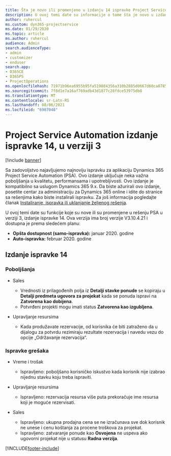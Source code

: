 ```yaml
---
title: Šta je novo ili promenjeno u izdanju 14 ispravke Project Service Automation verzije 3
description: U ovoj temi date su informacije o tome šta je novo u izdanju ispravke 14 za Project Service Automation u verziji 3.
author: ruhercul
ms.custom: dyn365-projectservice
ms.date: 01/29/2020
ms.topic: article
ms.author: ruhercul
audience: Admin
search.audienceType:
- admin
- customizer
- enduser
search.app:
- D365CE
- D365PS
- ProjectOperations
ms.openlocfilehash: 71971b96ea6955b95fa519884356a310b2885d0667d60ca07856a444de77dc64
ms.sourcegitcommit: 7f8d1e7a16af769adb43d1877c28fdce53975db8
ms.translationtype: MT
ms.contentlocale: sr-Latn-RS
ms.lasthandoff: 08/06/2021
ms.locfileid: "6987048"
---
```

# <a name="project-service-automation-update-release-14-v3"></a>Project Service Automation izdanje ispravke 14, u verziji 3

[!include [banner](../includes/psa-now-project-operations.md)]

Sa zadovoljstvo najavljujemo najnoviju ispravku za aplikaciju Dynamics 365 Project Service Automation (PSA). Ovo izdanje uključuje neka važna poboljšanja u kvalitetu, performansama i upotrebljivosti. Ovo izdanje je kompatibilno sa uslugom Dynamics 365 9.x. Da biste ažurirali ovo izdanje, posetite centar za administraciju za Dynamics 365 online i idite do stranice sa rešenjima kako biste instalirali ispravku. Za još informacija pogledajte članak [Instaliranje, ispravka ili uklanjanje željenog rešenja](/power-platform/admin/install-remove-preferred-solution).

U ovoj temi date su funkcije koje su nove ili su promenjene u rešenju PSA u verziji 3, izdanje ispravke 14. Ova verzija ima broj verzije V3.10.4.21 i dostupna je prema sledećem planu:

- **Opšta dostupnost (samo-ispravka):** januar 2020. godine
- **Auto-ispravka:** februar 2020. godine

## <a name="update-release-14"></a>Izdanje ispravke 14

### <a name="enhancements"></a>Poboljšanja

- Sales

     - Vrednosti iz prilagođenih polja iz **Detalji stavke ponude** se kopiraju u **Detalji predmeta ugovora za projekat** kada se ponuda ispravi na **Zatvorena kao dobijena**.
     - Potvrđeni projekti mogu imati status **Zatvorena kao izgubljena**.

- Upravljanje resursima

     - Kada produžavate rezervacije, od korisnika će biti zatraženo da u dijalogu za potvrdu rezimiraju rezultate rezervacija i navedu vezu do opcije „Održavanje rezervacija“.


### <a name="bug-fixes"></a>Ispravke grešaka

- Vreme i trošak

     - Ispravljeno: poboljšano korisničko iskustvo kada korisnik nije izabrao nijednu stavku koju treba ispraviti.

- Upravljanje resursima

     - Ispravljeno: rezervacija resursa više puta prekoračuje ime resursa koji je moguće rezervisati.

- Sales

     - Ispravljeno: ukupna prodajna cena se ne izračunava sve dok korisnik ne unese i cenu koštanja za procene troškova za projekat.
     - Ispravljeno: zatvaranje ponude kao **Osvojena** ne uspeva ako ugovorni projekat nije u statusu **Radna verzija**.



[!INCLUDE[footer-include](../includes/footer-banner.md)]